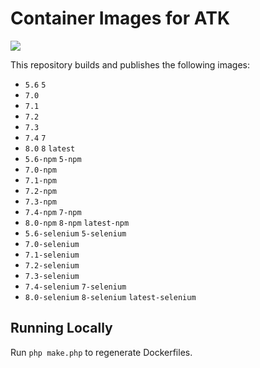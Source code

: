 # Container Images for ATK

<a href="https://g.codefresh.io/public/accounts/romaninsh/pipelines/new/5f6210a9ce7766265b1315f5"><img src="https://g.codefresh.io/api/badges/pipeline/romaninsh/atk4%2Fimage?key=eyJhbGciOiJIUzI1NiJ9.NWRmMjhjZmUxNGEzNzBmNTE4N2JmMjZm.VwoKvoggIuaMYdKMVChMeTX452-jZ5eNfA5t-vO1yXM&date=1600269361326"></a>

This repository builds and publishes the following images:

- `5.6` `5`
- `7.0`
- `7.1`
- `7.2`
- `7.3`
- `7.4` `7`
- `8.0` `8` `latest`
- `5.6-npm` `5-npm`
- `7.0-npm`
- `7.1-npm`
- `7.2-npm`
- `7.3-npm`
- `7.4-npm` `7-npm`
- `8.0-npm` `8-npm` `latest-npm`
- `5.6-selenium` `5-selenium`
- `7.0-selenium`
- `7.1-selenium`
- `7.2-selenium`
- `7.3-selenium`
- `7.4-selenium` `7-selenium`
- `8.0-selenium` `8-selenium` `latest-selenium`

## Running Locally

Run `php make.php` to regenerate Dockerfiles.
